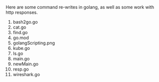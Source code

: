 Here are some command re-writes in golang, as well as some work with http responses.

1. bash2go.go
2. cat.go
3. find.go
4. go.mod
5. golangScripting.png
6. kube.go
7. ls.go
8. main.go
9. newMain.go
10. resp.go
11. wireshark.go
